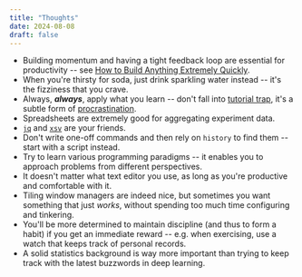 ```yaml
---
title: "Thoughts"
date: 2024-08-08
draft: false
---
```


- Building momentum and having a tight feedback loop are essential for productivity -- see [How to Build Anything Extremely Quickly](https://learnhowtolearn.org/how-to-build-extremely-quickly/).
- When you're thirsty for soda, just drink sparkling water instead -- it's the fizziness that you crave.
- Always, **_always_**, apply what you learn -- don't fall into [tutorial trap][1], it's a subtle form of [procrastination][2].
- Spreadsheets are extremely good for aggregating experiment data.
- [`jq`][3] and [`xsv`][4] are your friends.
- Don't write one-off commands and then rely on `history` to find them -- start with a script instead.
- Try to learn various programming paradigms -- it enables you to approach problems from different perspectives.
- It doesn't matter what text editor you use, as long as you're productive and comfortable with it.
- Tiling window managers are indeed nice, but sometimes you want something that just _works_, without spending
too much time configuring and tinkering.
- You'll be more determined to maintain discipline (and thus to form a habit) if you get an immediate reward -- e.g. when exercising, use a watch that keeps track of personal records.
- A solid statistics background is way more important than trying to keep track with the latest buzzwords in deep learning.

[1]: https://dev.to/andrewlundydev/how-to-get-out-of-or-completely-avoid-the-tutorial-trap-m27
[2]: https://twitter.com/fab_rosato/status/1536751342257164290?s=20&t=2F4ICbjtB1AAPNtlBo9gBQ
[3]: https://stedolan.github.io/jq
[4]: https://github.com/BurntSushi/xsv
